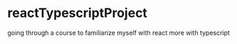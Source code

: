 # reactTypescriptProject
going through a course to familiarize myself with react more with typescript
